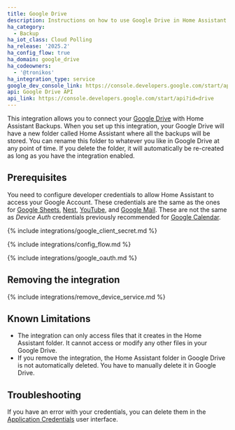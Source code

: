 ```yaml
---
title: Google Drive
description: Instructions on how to use Google Drive in Home Assistant.
ha_category:
  - Backup
ha_iot_class: Cloud Polling
ha_release: '2025.2'
ha_config_flow: true
ha_domain: google_drive
ha_codeowners:
  - '@tronikos'
ha_integration_type: service
google_dev_console_link: https://console.developers.google.com/start/api?id=drive
api: Google Drive API
api_link: https://console.developers.google.com/start/api?id=drive
---
```


This integration allows you to connect your [Google Drive](https://drive.google.com) with Home Assistant Backups. When you set up this integration, your Google Drive will have a new folder called Home Assistant where all the backups will be stored. You can rename this folder to whatever you like in Google Drive at any point of time. If you delete the folder, it will automatically be re-created as long as you have the integration enabled.

## Prerequisites

You need to configure developer credentials to allow Home Assistant to access your Google Account.
These credentials are the same as the ones for [Google Sheets](/integrations/google_sheets), [Nest](/integrations/nest), [YouTube](/integrations/youtube), and [Google Mail](/integrations/google_mail).
These are not the same as *Device Auth* credentials previously recommended for [Google Calendar](/integrations/google).


{% include integrations/google_client_secret.md %}

{% include integrations/config_flow.md %}

{% include integrations/google_oauth.md %}

## Removing the integration

{% include integrations/remove_device_service.md %}

## Known Limitations

- The integration can only access files that it creates in the Home Assistant folder. It cannot access or modify any other files in your Google Drive.
- If you remove the integration, the Home Assistant folder in Google Drive is not automatically deleted. You have to manually delete it in Google Drive.

## Troubleshooting

If you have an error with your credentials, you can delete them in the [Application Credentials](/integrations/application_credentials/) user interface.
